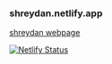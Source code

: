 ### shreydan.netlify.app

[shreydan webpage](https://shreydan.netlify.app)

[![Netlify Status](https://api.netlify.com/api/v1/badges/3645d8e2-6a96-4830-95d2-b293490fe29f/deploy-status)](https://app.netlify.com/sites/shreydan/deploys)
